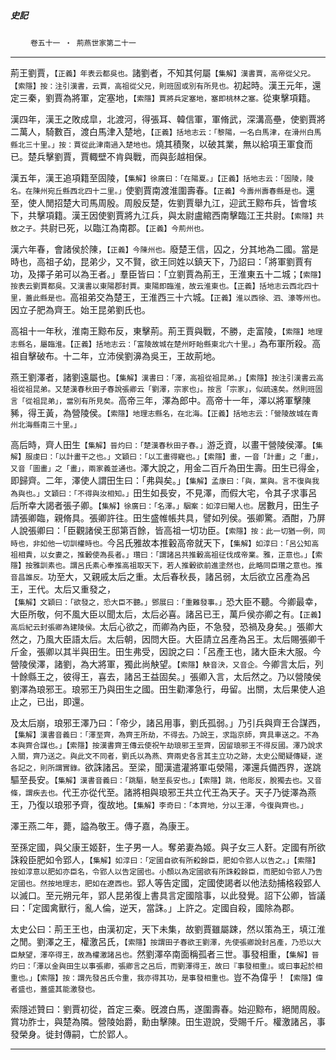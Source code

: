

##### 史記
　　 `卷五十一 ‧ 荊燕世家第二十一`

* * *

荊王劉賈，`【正義】年表云都吳也。`諸劉者，不知其何屬`【集解】漢書賈，高帝從父兄。【索隱】按：注引漢書，云賈，高祖從父兄，則班固或別有所見也。`初起時。漢王元年，還定三秦，劉賈為將軍，定塞地，`【索隱】賈將兵定塞地，塞即桃林之塞。`從東擊項籍。

漢四年，漢王之敗成皐，北渡河，得張耳、韓信軍，軍脩武，深溝高壘，使劉賈將二萬人，騎數百，渡白馬津入楚地，`【正義】括地志云：「黎陽，一名白馬津，在滑州白馬縣北三十里。」按：賈從此津南過入楚地也。`燒其積聚，以破其業，無以給項王軍食而已。楚兵擊劉賈，賈輙壁不肯與戰，而與彭越相保。

漢五年，漢王追項籍至固陵，`【集解】徐廣曰：「在陽夏。」【正義】括地志云：「固陵，陵名。在陳州宛丘縣西北四十二里。」`使劉賈南渡淮圍壽春。`【正義】今壽州壽春縣是也。`還至，使人閒招楚大司馬周殷。周殷反楚，佐劉賈舉九江，迎武王黥布兵，皆會垓下，共擊項籍。漢王因使劉賈將九江兵，與太尉盧綰西南擊臨江王共尉。`【索隱】共敖之子。`共尉已死，以臨江為南郡。`【正義】今荊州也。`

漢六年春，會諸侯於陳，`【正義】今陳州也。`廢楚王信，囚之，分其地為二國。當是時也，高祖子幼，昆弟少，又不賢，欲王同姓以鎮天下，乃詔曰：「將軍劉賈有功，及擇子弟可以為王者。」羣臣皆曰：「立劉賈為荊王，王淮東五十二城；`【索隱】按表云劉賈都吳。又漢書以東陽郡封賈。東陽即臨淮，故云淮東也。【正義】括地志云西北四十里，蓋此縣是也。`高祖弟交為楚王，王淮西三十六城。`【正義】淮以西徐、泗、濠等州也。`因立子肥為齊王。始王昆弟劉氏也。

高祖十一年秋，淮南王黥布反，東擊荊。荊王賈與戰，不勝，走富陵，`【索隱】地理志縣名，屬臨淮。【正義】括地志云：「富陵故城在楚州盱眙縣東北六十里。」`為布軍所殺。高祖自擊破布。十二年，立沛侯劉濞為吳王，王故荊地。

燕王劉澤者，諸劉遠屬也。`【集解】漢書曰：「澤，高祖從祖昆弟。」【索隱】按注引漢書云高祖從祖昆弟。又楚漢春秋田子春說張卿云「劉澤，宗家也」。按言「宗家」，似疏遠矣。然則班固言「從祖昆弟」，當別有所見矣。`高帝三年，澤為郎中。高帝十一年，澤以將軍擊陳豨，得王黃，為營陵侯。`【索隱】地理志縣名，在北海。【正義】括地志云：「營陵故城在青州北海縣南三十里。」`

高后時，齊人田生`【集解】晉灼曰：「楚漢春秋田子春。」`游乏資，以畫干營陵侯澤。`【集解】服虔曰：「以計畫干之也。」文穎曰：「以工畫得寵也。」【索隱】畫，一音「計畫」之「畫」，又音「圖畫」之「畫」，兩家義並通也。`澤大說之，用金二百斤為田生壽。田生已得金，即歸齊。二年，澤使人謂田生曰：「弗與矣。」`【集解】孟康曰：「與，黨與。言不復與我為與也。」文穎曰：「不得與汝相知。」`田生如長安，不見澤，而假大宅，令其子求事呂后所幸大謁者張子卿。`【集解】徐廣曰：「名澤。」駰案：如淳曰閹人也。`居數月，田生子請張卿臨，親脩具。張卿許往。田生盛帷帳共具，譬如列侯。張卿驚。酒酣，乃屏人說張卿曰：「臣觀諸侯王邸第百餘，皆高祖一切功臣。`【索隱】按：此一切猶一例，同時也，非如他一切訓權時也。`今呂氏雅故本推轂高帝就天下，`【集解】如淳曰：「呂公知高祖相貴，以女妻之，推轂使為長者。」瓚曰：「謂諸呂共推轂高祖征伐成帝業。雅，正意也。」【索隱】按雅訓素也。謂呂氏素心奉推高祖取天下，若人推轂欲前進塗然也，此略同臣瓚之意也。推音昌誰反。`功至大，又親戚太后之重。太后春秋長，諸呂弱，太后欲立呂產為呂王，王代。太后又重發之，`【集解】文穎曰：「欲發之，恐大臣不聽。」鄧展曰：「重難發事。」`恐大臣不聽。今卿最幸，大臣所敬，何不風大臣以聞太后，太后必喜。諸呂已王，萬戶侯亦卿之有。`【正義】高后紀云封張卿為建陵侯。`太后心欲之，而卿為內臣，不急發，恐禍及身矣。」張卿大然之，乃風大臣語太后。太后朝，因問大臣。大臣請立呂產為呂王。太后賜張卿千斤金，張卿以其半與田生。田生弗受，因說之曰：「呂產王也，諸大臣未大服。今營陵侯澤，諸劉，為大將軍，獨此尚觖望。`【索隱】觖音決，又音企。`今卿言太后，列十餘縣王之，彼得王，喜去，諸呂王益固矣。」張卿入言，太后然之。乃以營陵侯劉澤為琅邪王。琅邪王乃與田生之國。田生勸澤急行，毋留。出關，太后果使人追止之，已出，即還。

及太后崩，琅邪王澤乃曰：「帝少，諸呂用事，劉氏孤弱。」乃引兵與齊王合謀西，`【集解】漢書音義曰：「澤至齊，為齊王所劫，不得去。乃說王，求詣京師，齊具車送之。不為本與齊合謀也。」【索隱】按漢書齊王傳云使祝午劫琅邪王至齊，因留琅邪王不得反國。澤乃說求入關，齊乃送之。與此文不同者，劉氏以為燕、齊兩史各言其主立功之跡，太史公聞疑傳疑，遂各記之，則所謂實錄。`欲誅諸呂。至梁，聞漢遣灌將軍屯滎陽，澤還兵備西界，遂跳驅至長安。`【集解】漢書音義曰：「跳驅，馳至長安也。」【索隱】跳，他彫反，脫獨去也。又音條，謂疾去也。`代王亦從代至。諸將相與琅邪王共立代王為天子。天子乃徙澤為燕王，乃復以琅邪予齊，復故地。`【集解】李奇曰：「本齊地，分以王澤，今復與齊也。」`

澤王燕二年，薨，謚為敬王。傳子嘉，為康王。

至孫定國，與父康王姬姧，生子男一人。奪弟妻為姬。與子女三人姧。定國有所欲誅殺臣肥如令郢人，`【集解】如淳曰：「定國自欲有所殺餘臣，肥如令郢人以告之。」【索隱】按如淳意以肥如亦臣名，令郢人以告定國也。小顏以為定國欲有所誅殺餘臣，而肥如令郢人乃告定國也。然按地理志，肥如在遼西也。`郢人等告定國，定國使謁者以他法劾捕格殺郢人以滅口。至元朔元年，郢人昆弟復上書具言定國陰事，以此發覺。詔下公卿，皆議曰：「定國禽獸行，亂人倫，逆天，當誅。」上許之。定國自殺，國除為郡。

太史公曰：荊王王也，由漢初定，天下未集，故劉賈雖屬踈，然以策為王，填江淮之閒。劉澤之王，權激呂氏，`【索隱】按謂田子春欲王劉澤，先使張卿說封呂產，乃恐以大臣觖望，澤卒得王，故為權激諸呂也。`然劉澤卒南面稱孤者三世。事發相重，`【集解】晉灼曰：「澤以金與田生以事張卿，張卿言之呂后，而劉澤得王，故曰『事發相重』。或曰事起於相重也。」【索隱】按：謂先發呂氏令重，我亦得其功，是事發相重也。`豈不為偉乎！`【索隱】偉者盛也，蓋盛其能激發也。`

索隱述贊曰：劉賈初從，首定三秦。旣渡白馬，遂圍壽春。始迎黥布，絕閒周殷。賞功胙士，與楚為隣。營陵始爵，勳由擊陳。田生遊說，受賜千斤。權激諸呂，事發榮身。徙封傳嗣，亡於郢人。

* * *

